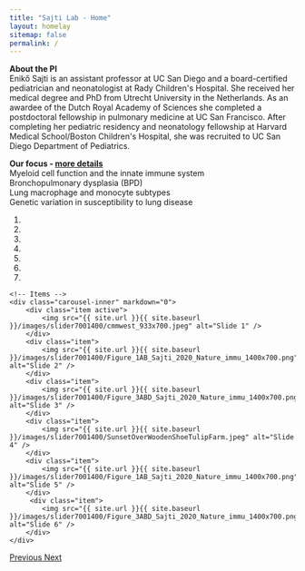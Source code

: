 ```yaml
---
title: "Sajti Lab - Home"
layout: homelay
sitemap: false
permalink: /
---
```


**About the PI**  
Enikő Sajti is an assistant professor at UC San Diego and a board-certified pediatrician and neonatologist at Rady Children's Hospital. She received her medical degree and PhD from Utrecht University in the Netherlands. As an awardee of the Dutch Royal Academy of Sciences she completed a postdoctoral fellowship in pulmonary medicine at UC San Francisco. After completing her pediatric residency and neonatology fellowship at Harvard Medical School/Boston Children's Hospital, she was recruited to UC San Diego Department of Pediatrics.

**Our focus - [more details](https://sajtilabucsd.github.io/research/)**  
Myeloid cell function and the innate immune system  
Bronchopulmonary dysplasia (BPD)  
Lung macrophage and monocyte subtypes  
Genetic variation in susceptibility to lung disease  

<div markdown="0" id="carousel" class="carousel slide" data-ride="carousel" data-interval="4000" data-pause="hover" >
    <!-- Menu -->
    <ol class="carousel-indicators">
        <li data-target="#carousel" data-slide-to="0" class="active"></li>
        <li data-target="#carousel" data-slide-to="1"></li>
        <li data-target="#carousel" data-slide-to="2"></li>
        <li data-target="#carousel" data-slide-to="3"></li>
        <li data-target="#carousel" data-slide-to="4"></li>
        <li data-target="#carousel" data-slide-to="5"></li>
        <li data-target="#carousel" data-slide-to="6"></li>
    </ol>

    <!-- Items -->
    <div class="carousel-inner" markdown="0">
        <div class="item active">
            <img src="{{ site.url }}{{ site.baseurl }}/images/slider7001400/cmmwest_933x700.jpeg" alt="Slide 1" />
        </div>
        <div class="item">
            <img src="{{ site.url }}{{ site.baseurl }}/images/slider7001400/Figure_1AB_Sajti_2020_Nature_immu_1400x700.png" alt="Slide 2" />
        </div>
        <div class="item">
            <img src="{{ site.url }}{{ site.baseurl }}/images/slider7001400/Figure_3ABD_Sajti_2020_Nature_immu_1400x700.png" alt="Slide 3" />
        </div>
        <div class="item">
            <img src="{{ site.url }}{{ site.baseurl }}/images/slider7001400/SunsetOverWoodenShoeTulipFarm.jpeg" alt="Slide 4" />
        </div>
        <div class="item">
            <img src="{{ site.url }}{{ site.baseurl }}/images/slider7001400/Figure_1AB_Sajti_2020_Nature_immu_1400x700.png" alt="Slide 5" />
        </div>       
         <div class="item">
            <img src="{{ site.url }}{{ site.baseurl }}/images/slider7001400/Figure_3ABD_Sajti_2020_Nature_immu_1400x700.png" alt="Slide 6" />
        </div>
    </div>
  <a class="left carousel-control" href="#carousel" role="button" data-slide="prev">
    <span class="glyphicon glyphicon-chevron-left" aria-hidden="true"></span>
    <span class="sr-only">Previous</span>
  </a>
  <a class="right carousel-control" href="#carousel" role="button" data-slide="next">
    <span class="glyphicon glyphicon-chevron-right" aria-hidden="true"></span>
    <span class="sr-only">Next</span>
  </a>
</div>


